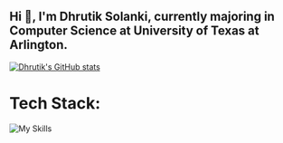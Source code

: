 ## Hi 👋, I'm Dhrutik Solanki, currently majoring in Computer Science at University of Texas at Arlington.


[![Dhrutik's GitHub stats](https://github-readme-stats.vercel.app/api?username=DhrutikS257&show_icons=true&theme=tokyonight)](https://github.com/DhrutikS257)

# Tech Stack:
![My Skills](https://skillicons.dev/icons?i=go,py,java,js,ts,nextjs,react,spring,flask,mongodb,postgres,postman,github)
